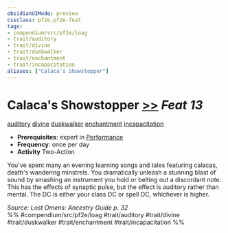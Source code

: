 ```yaml
---
obsidianUIMode: preview
cssclass: pf2e,pf2e-feat
tags:
- compendium/src/pf2e/loag
- trait/auditory
- trait/divine
- trait/duskwalker
- trait/enchantment
- trait/incapacitation
aliases: ["Calaca's Showstopper"]
---
```

# Calaca's Showstopper  [>>](../../rules/core-rulebook/chapter-9-playing-the-game.md#Actions "Two-Action") *Feat 13*  
[auditory](../../rules/traits/auditory.md)  [divine](../../rules/traits/divine.md)  [duskwalker](../../rules/traits/duskwalker-apg.md)  [enchantment](../../rules/traits/enchantment.md)  [incapacitation](../../rules/traits/incapacitation.md)  

- **Prerequisites**: expert in [Performance](../skills.md#Performance)
- **Frequency**: once per day
- **Activity** Two-Action

You've spent many an evening learning songs and tales featuring calacas, death's wandering minstrels. You dramatically unleash a stunning blast of sound by smashing an instrument you hold or belting out a discordant note. This has the effects of synaptic pulse, but the effect is auditory rather than mental. The DC is either your class DC or spell DC, whichever is higher.

*Source: Lost Omens: Ancestry Guide p. 32*  
%% #compendium/src/pf2e/loag #trait/auditory #trait/divine #trait/duskwalker #trait/enchantment #trait/incapacitation %%